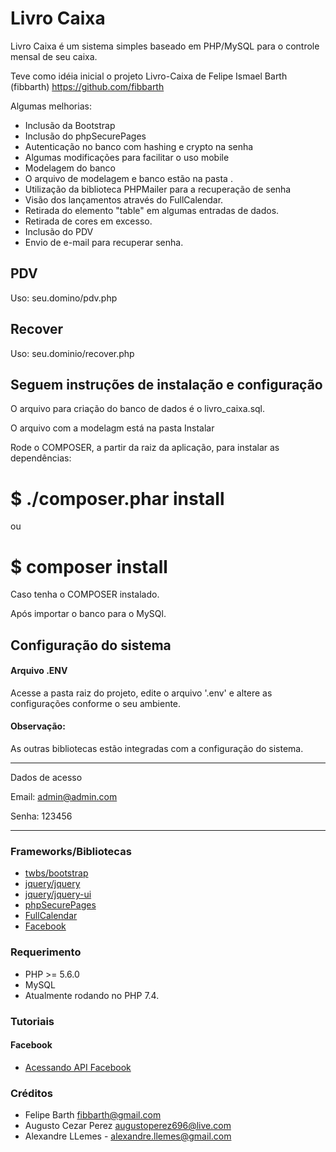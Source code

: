 # Livro Caixa 

Livro Caixa é um sistema simples baseado em PHP/MySQL para o controle mensal de seu caixa.

Teve como idéia inicial o projeto Livro-Caixa de Felipe Ismael Barth (fibbarth)
https://github.com/fibbarth

Algumas melhorias:
* Inclusão da Bootstrap
* Inclusão do phpSecurePages
* Autenticação no banco com hashing e crypto na senha
* Algumas modificações para facilitar o uso mobile
* Modelagem do banco
* O arquivo de modelagem e banco estão na pasta <Instalar>.
* Utilização da biblioteca PHPMailer para a recuperação de senha
* Visão dos lançamentos através do FullCalendar.
* Retirada do elemento "table" em algumas entradas de dados.
* Retirada de cores em excesso.
* Inclusão do PDV
* Envio de e-mail para recuperar senha.

## PDV

Uso: seu.domino/pdv.php

## Recover

Uso: seu.dominio/recover.php


﻿Seguem instruções de instalação e configuração
----------------------------------------------

O arquivo para criação do banco de dados é o livro_caixa.sql.

O arquivo com a modelagm está na pasta Instalar

Rode o COMPOSER, a partir da raiz da aplicação, para instalar as dependências:

# $ ./composer.phar install

ou

# $ composer install

Caso tenha o COMPOSER instalado.


Após importar o banco para o MySQl.

## Configuração do sistema
#### Arquivo .ENV

Acesse a pasta raiz do projeto, edite o arquivo '.env' e altere as configurações conforme o seu ambiente.

#### Observação: 

As outras bibliotecas estão integradas com a configuração do sistema.

---------------------------------------

Dados de acesso

Email: admin@admin.com

Senha: 123456

---------------------------------------

### Frameworks/Bibliotecas
* [twbs/bootstrap](https://github.com/twbs/bootstrap) 
* [jquery/jquery](https://github.com/jquery/jquery) 
* [jquery/jquery-ui](https://github.com/jquery/jquery-ui) 
* [phpSecurePages](http://www.phpsecurepages.com/) 
* [FullCalendar](http://fullcalendar.io) 
* [Facebook](https://developers.facebook.com) 

### Requerimento
* PHP >= 5.6.0
* MySQL
* Atualmente rodando no PHP 7.4.

### Tutoriais
#### Facebook
* [Acessando API Facebook](https://imasters.com.br/back-end/acessando-api-facebook-em-php-com-o-php-graph-sdk)

### Créditos
* Felipe Barth fibbarth@gmail.com
* Augusto Cezar Perez augustoperez696@live.com
* Alexandre LLemes - alexandre.llemes@gmail.com

